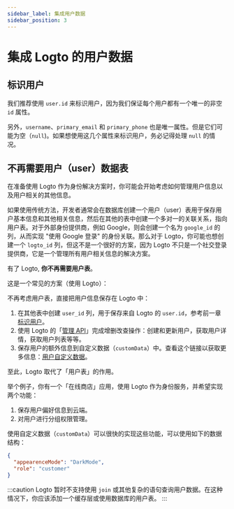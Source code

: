 ```yaml
---
sidebar_label: 集成用户数据
sidebar_position: 3
---
```


# 集成 Logto 的用户数据

## 标识用户

我们推荐使用 `user.id` 来标识用户，因为我们保证每个用户都有一个唯一的非空 `id` 属性。

另外，`username`、`primary_email` 和 `primary_phone` 也是唯一属性。但是它们可能为空（`null`)。如果想使用这几个属性来标识用户，务必记得处理 `null` 的情况。

## 不再需要用户（user）数据表

在准备使用 Logto 作为身份解决方案时，你可能会开始考虑如何管理用户信息以及用户相关的其他信息。

如果使用传统方法，开发者通常会在数据库创建一个用户（user）表用于保存用户基本信息和其他相关信息，然后在其他的表中创建一个多对一的关联关系，指向用户表。对于外部身份提供商，例如 Google，则会创建一个名为 `google_id` 的列，从而实现 "使用 Google 登录" 的身份关联。那么对于 Logto，你可能也想创建一个 `logto_id` 列，但这不是一个很好的方案，因为 Logto 不只是一个社交登录提供商，它是一个管理所有用户相关信息的解决方案。

有了 Logto, **你不再需要用户表**。

这是一个常见的方案（使用 Logto）：

不再考虑用户表，直接把用户信息保存在 Logto 中：

1. 在其他表中创建 `user_id` 列，用于保存来自 Logto 的 `user.id`，参考前一章 [标识用户](#identify-user)。
2. 使用 Logto 的「[管理 API](./using-management-api.md)」完成增删改查操作：创建和更新用户，获取用户详情，获取用户列表等等。
3. 保存用户的额外信息到自定义数据（`customData`）中。查看这个链接以获取更多信息：[用户自定义数据](../../references/users/README.md)。

至此，Logto 取代了「用户表」的作用。

举个例子，你有一个「在线商店」应用，使用 Logto 作为身份服务，并希望实现两个功能：

1. 保存用户偏好信息到云端。
2. 对用户进行分组权限管理。

使用自定义数据（`customData`）可以很快的实现这些功能，可以使用如下的数据结构：

```json
{
  "appearenceMode": "DarkMode",
  "role": "customer"
}
```

:::caution
Logto 暂时不支持使用 `join` 或其他复杂的语句查询用户数据。在这种情况下，你应该添加一个缓存层或使用数据库的用户表。
:::
